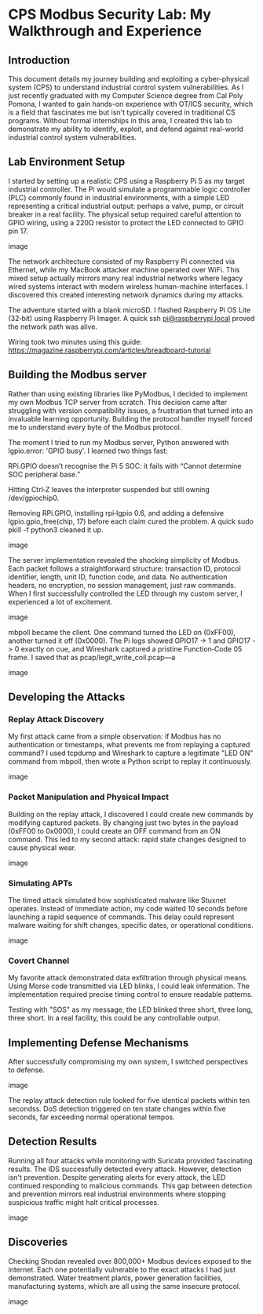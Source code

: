 # CPS Modbus Security Lab: My Walkthrough and Experience

## Introduction

This document details my journey building and exploiting a cyber-physical system (CPS) to understand industrial control system vulnerabilities. As I just recently graduated with my Computer Science degree from Cal Poly Pomona, I wanted to gain hands-on experience with OT/ICS security, which is a field that fascinates me but isn't typically covered in traditional CS programs. Without formal internships in this area, I created this lab to demonstrate my ability to identify, exploit, and defend against real-world industrial control system vulnerabilities.

## Lab Environment Setup

I started by setting up a realistic CPS using a Raspberry Pi 5 as my target industrial controller. The Pi would simulate a programmable logic controller (PLC) commonly found in industrial environments, with a simple LED representing a critical industrial output: perhaps a valve, pump, or circuit breaker in a real facility. The physical setup required careful attention to GPIO wiring, using a 220Ω resistor to protect the LED connected to GPIO pin 17.

image

The network architecture consisted of my Raspberry Pi connected via Ethernet, while my MacBook attacker machine operated over WiFi. This mixed setup actually mirrors many real industrial networks where legacy wired systems interact with modern wireless human-machine interfaces. I discovered this created interesting network dynamics during my attacks.

The adventure started with a blank microSD. I flashed Raspberry Pi OS Lite (32‑bit) using Raspberry Pi Imager. A quick ssh pi@raspberrypi.local proved the network path was alive.

Wiring took two minutes using this guide:
https://magazine.raspberrypi.com/articles/breadboard-tutorial


## Building the Modbus server

Rather than using existing libraries like PyModbus, I decided to implement my own Modbus TCP server from scratch. This decision came after struggling with version compatibility issues, a frustration that turned into an invaluable learning opportunity. Building the protocol handler myself forced me to understand every byte of the Modbus protocol.

The moment I tried to run my Modbus server, Python answered with lgpio.error: 'GPIO busy'. I learned two things fast:

RPi.GPIO doesn’t recognise the Pi 5 SOC: it fails with “Cannot determine SOC peripheral base.”

Hitting Ctrl‑Z leaves the interpreter suspended but still owning /dev/gpiochip0.

Removing RPi.GPIO, installing rpi‑lgpio 0.6, and adding a defensive lgpio.gpio_free(chip, 17) before each claim cured the problem. A quick sudo pkill -f python3 cleaned it up.

image

The server implementation revealed the shocking simplicity of Modbus. Each packet follows a straightforward structure: transaction ID, protocol identifier, length, unit ID, function code, and data. No authentication headers, no encryption, no session management, just raw commands. When I first successfully controlled the LED through my custom server, I experienced a lot of excitement.

image

mbpoll became the client. One command turned the LED on (0xFF00), another turned it off (0x0000). The Pi logs showed GPIO17 -> 1 and GPIO17 -> 0 exactly on cue, and Wireshark captured a pristine Function‑Code 05 frame. I saved that as pcap/legit_write_coil.pcap—a

image

## Developing the Attacks
### Replay Attack Discovery
My first attack came from a simple observation: if Modbus has no authentication or timestamps, what prevents me from replaying a captured command? I used tcpdump and Wireshark to capture a legitimate "LED ON" command from mbpoll, then wrote a Python script to replay it continuously.

image

### Packet Manipulation and Physical Impact
Building on the replay attack, I discovered I could create new commands by modifying captured packets. By changing just two bytes in the payload (0xFF00 to 0x0000), I could create an OFF command from an ON command. This led to my second attack: rapid state changes designed to cause physical wear.

image

### Simulating APTs
The timed attack simulated how sophisticated malware like Stuxnet operates. Instead of immediate action, my code waited 10 seconds before launching a rapid sequence of commands. This delay could represent malware waiting for shift changes, specific dates, or operational conditions.

image

### Covert Channel
My favorite attack demonstrated data exfiltration through physical means. Using Morse code transmitted via LED blinks, I could leak information. The implementation required precise timing control to ensure readable patterns.

Testing with "SOS" as my message, the LED blinked three short, three long, three short. In a real facility, this could be any controllable output. 

## Implementing Defense Mechanisms
After successfully compromising my own system, I switched perspectives to defense.

image

The replay attack detection rule looked for five identical packets within ten secondss. DoS detection triggered on ten state changes within five seconds, far exceeding normal operational tempos.

## Detection Results
Running all four attacks while monitoring with Suricata provided fascinating results. The IDS successfully detected every attack. However, detection isn't prevention. Despite generating alerts for every attack, the LED continued responding to malicious commands. This gap between detection and prevention mirrors real industrial environments where stopping suspicious traffic might halt critical processes.

image

## Discoveries
Checking Shodan revealed over 800,000+ Modbus devices exposed to the internet. Each one potentially vulnerable to the exact attacks I had just demonstrated. Water treatment plants, power generation facilities, manufacturing systems, which are all using the same insecure protocol.

image

